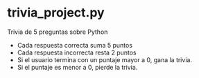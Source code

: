 # trivia_project.py
Trivia de 5 preguntas sobre Python
- Cada respuesta correcta suma 5 puntos
- Cada respuesta incorrecta resta 2 puntos
- Si el usuario termina con un puntaje mayor a 0, gana la trivia.
- Si el puntaje es menor a 0, pierde la trivia.
